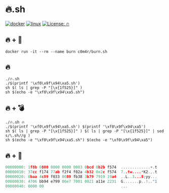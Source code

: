 # 🔥.sh

[![docker](https://img.shields.io/badge/Docker-🔥-yellow?logo=docker&logoColor=ffffff)](https://hub.docker.com/r/c0m4r/burn.sh)
[![linux](https://img.shields.io/badge/Linux-🔥-orange?logo=linux&logoColor=ffffff)](#🔥)
[![License: 🔥](https://img.shields.io/badge/License-🔥-red.svg)](#🔥)

## 🔥 + 🐋

```
docker run -it --rm --name burn c0m4r/burn.sh
```

## 🔥

```shell
./🔥.sh
./$(printf '\xf0\x9f\x94\xa5.sh')
sh $( ls | grep -P "[\x{1f525}]" )
sh $(echo -e "\xf0\x9f\x94\xa5.sh")
```

## 🔥 + 💣

```shell
./🔥.sh 🔥
./$(printf '\xf0\x9f\x94\xa5.sh') $(printf '\xf0\x9f\x94\xa5')
sh $( ls | grep -P "[\x{1f525}]" ) $( ls | grep -P "[\x{1f525}]" | sed s/\.sh//g )
sh $(echo -e "\xf0\x9f\x94\xa5.sh") $(echo -e "\xf0\x9f\x94\xa5")
```

## 🔥 + 🤫

```c
00000000: 1f8b 0800 0000 0000 0003 0bcd 0b2b f574  .............+.t
00000010: 37cc f174 77ab f2f4 f02a 4b32 0e2c f574  7..tw....*K2.,.t
00000020: 0baa 4c89 f033 0089 fb38 3b79 7919 19a4  ..L..3...8;yy...
00000030: 4706 bb94 e799 06e7 7001 0021 a11e 2231  G.......p..!.."1
00000040: 0000 00                                  ...
```
